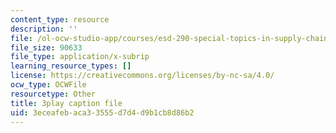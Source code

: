 ```yaml
---
content_type: resource
description: ''
file: /ol-ocw-studio-app/courses/esd-290-special-topics-in-supply-chain-management-spring-2005/3eceafebaca33555d7d4d9b1cb8d86b2_uON1av7YiHw.srt
file_size: 90633
file_type: application/x-subrip
learning_resource_types: []
license: https://creativecommons.org/licenses/by-nc-sa/4.0/
ocw_type: OCWFile
resourcetype: Other
title: 3play caption file
uid: 3eceafeb-aca3-3555-d7d4-d9b1cb8d86b2
---
```

